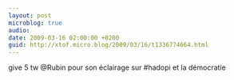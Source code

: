 ```yaml
---
layout: post
microblog: true
audio: 
date: 2009-03-16 02:00:00 +0200
guid: http://xtof.micro.blog/2009/03/16/t1336774664.html
---
```

give 5 tw @Rubin pour son éclairage sur #hadopi et la démocratie

